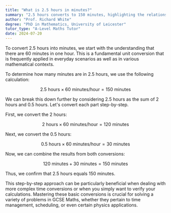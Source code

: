 ```yaml
---
title: "What is 2.5 hours in minutes?"
summary: "2.5 hours converts to 150 minutes, highlighting the relationship between hours and minutes in time measurement."
author: "Prof. Richard White"
degree: "PhD in Mathematics, University of Leicester"
tutor_type: "A-Level Maths Tutor"
date: 2024-07-20
---
```


To convert $2.5$ hours into minutes, we start with the understanding that there are $60$ minutes in one hour. This is a fundamental unit conversion that is frequently applied in everyday scenarios as well as in various mathematical contexts. 

To determine how many minutes are in $2.5$ hours, we use the following calculation:

$$
2.5 \text{ hours} \times 60 \text{ minutes/hour} = 150 \text{ minutes}
$$

We can break this down further by considering $2.5$ hours as the sum of $2$ hours and $0.5$ hours. Let's convert each part step-by-step.

First, we convert the $2$ hours:

$$
2 \text{ hours} \times 60 \text{ minutes/hour} = 120 \text{ minutes}
$$

Next, we convert the $0.5$ hours:

$$
0.5 \text{ hours} \times 60 \text{ minutes/hour} = 30 \text{ minutes}
$$

Now, we can combine the results from both conversions:

$$
120 \text{ minutes} + 30 \text{ minutes} = 150 \text{ minutes}
$$

Thus, we confirm that $2.5$ hours equals $150$ minutes. 

This step-by-step approach can be particularly beneficial when dealing with more complex time conversions or when you simply want to verify your calculations. Mastering these basic conversions is crucial for solving a variety of problems in GCSE Maths, whether they pertain to time management, scheduling, or even certain physics applications.
    